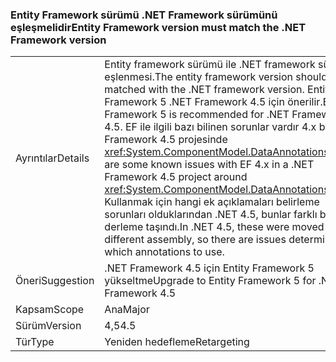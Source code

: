### <a name="entity-framework-version-must-match-the-net-framework-version"></a><span data-ttu-id="5c968-101">Entity Framework sürümü .NET Framework sürümünü eşleşmelidir</span><span class="sxs-lookup"><span data-stu-id="5c968-101">Entity Framework version must match the .NET Framework version</span></span>

|   |   |
|---|---|
|<span data-ttu-id="5c968-102">Ayrıntılar</span><span class="sxs-lookup"><span data-stu-id="5c968-102">Details</span></span>|<span data-ttu-id="5c968-103">Entity framework sürümü ile .NET framework sürüm eşlenmesi.</span><span class="sxs-lookup"><span data-stu-id="5c968-103">The entity framework version should be matched with the .NET framework version.</span></span> <span data-ttu-id="5c968-104">Entity Framework 5 .NET Framework 4.5 için önerilir.</span><span class="sxs-lookup"><span data-stu-id="5c968-104">Entity Framework 5 is recommended for .NET Framework 4.5.</span></span> <span data-ttu-id="5c968-105">EF ile ilgili bazı bilinen sorunlar vardır 4.x bir .NET Framework 4.5 projesinde <xref:System.ComponentModel.DataAnnotations>.</span><span class="sxs-lookup"><span data-stu-id="5c968-105">There are some known issues with EF 4.x in a .NET Framework 4.5 project around <xref:System.ComponentModel.DataAnnotations>.</span></span> <span data-ttu-id="5c968-106">Kullanmak için hangi ek açıklamaları belirleme sorunları olduklarından .NET 4.5, bunlar farklı bir derleme taşındı.</span><span class="sxs-lookup"><span data-stu-id="5c968-106">In .NET 4.5, these were moved to a different assembly, so there are issues determining which annotations to use.</span></span>|
|<span data-ttu-id="5c968-107">Öneri</span><span class="sxs-lookup"><span data-stu-id="5c968-107">Suggestion</span></span>|<span data-ttu-id="5c968-108">.NET Framework 4.5 için Entity Framework 5 yükseltme</span><span class="sxs-lookup"><span data-stu-id="5c968-108">Upgrade to Entity Framework 5 for .NET Framework 4.5</span></span>|
|<span data-ttu-id="5c968-109">Kapsam</span><span class="sxs-lookup"><span data-stu-id="5c968-109">Scope</span></span>|<span data-ttu-id="5c968-110">Ana</span><span class="sxs-lookup"><span data-stu-id="5c968-110">Major</span></span>|
|<span data-ttu-id="5c968-111">Sürüm</span><span class="sxs-lookup"><span data-stu-id="5c968-111">Version</span></span>|<span data-ttu-id="5c968-112">4,5</span><span class="sxs-lookup"><span data-stu-id="5c968-112">4.5</span></span>|
|<span data-ttu-id="5c968-113">Tür</span><span class="sxs-lookup"><span data-stu-id="5c968-113">Type</span></span>|<span data-ttu-id="5c968-114">Yeniden hedefleme</span><span class="sxs-lookup"><span data-stu-id="5c968-114">Retargeting</span></span>|

